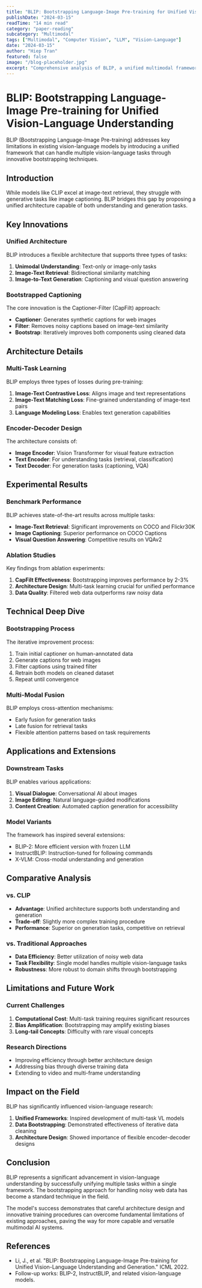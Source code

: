 ```yaml
---
title: "BLIP: Bootstrapping Language-Image Pre-training for Unified Vision-Language Understanding"
publishDate: "2024-03-15"
readTime: "14 min read"
category: "paper-reading"
subcategory: "Multimodal"
tags: ["Multimodal", "Computer Vision", "LLM", "Vision-Language"]
date: "2024-03-15"
author: "Hiep Tran"
featured: false
image: "/blog-placeholder.jpg"
excerpt: "Comprehensive analysis of BLIP, a unified multimodal framework that advances vision-language understanding through bootstrapped captioning and flexible architecture design."
---
```


# BLIP: Bootstrapping Language-Image Pre-training for Unified Vision-Language Understanding

BLIP (Bootstrapping Language-Image Pre-training) addresses key limitations in existing vision-language models by introducing a unified framework that can handle multiple vision-language tasks through innovative bootstrapping techniques.

## Introduction

While models like CLIP excel at image-text retrieval, they struggle with generative tasks like image captioning. BLIP bridges this gap by proposing a unified architecture capable of both understanding and generation tasks.

## Key Innovations

### Unified Architecture

BLIP introduces a flexible architecture that supports three types of tasks:

1. **Unimodal Understanding**: Text-only or image-only tasks
2. **Image-Text Retrieval**: Bidirectional similarity matching
3. **Image-to-Text Generation**: Captioning and visual question answering

### Bootstrapped Captioning

The core innovation is the Captioner-Filter (CapFilt) approach:

- **Captioner**: Generates synthetic captions for web images
- **Filter**: Removes noisy captions based on image-text similarity
- **Bootstrap**: Iteratively improves both components using cleaned data

## Architecture Details

### Multi-Task Learning

BLIP employs three types of losses during pre-training:

1. **Image-Text Contrastive Loss**: Aligns image and text representations
2. **Image-Text Matching Loss**: Fine-grained understanding of image-text pairs
3. **Language Modeling Loss**: Enables text generation capabilities

### Encoder-Decoder Design

The architecture consists of:

- **Image Encoder**: Vision Transformer for visual feature extraction
- **Text Encoder**: For understanding tasks (retrieval, classification)
- **Text Decoder**: For generation tasks (captioning, VQA)

## Experimental Results

### Benchmark Performance

BLIP achieves state-of-the-art results across multiple tasks:

- **Image-Text Retrieval**: Significant improvements on COCO and Flickr30K
- **Image Captioning**: Superior performance on COCO Captions
- **Visual Question Answering**: Competitive results on VQAv2

### Ablation Studies

Key findings from ablation experiments:

1. **CapFilt Effectiveness**: Bootstrapping improves performance by 2-3%
2. **Architecture Design**: Multi-task learning crucial for unified performance
3. **Data Quality**: Filtered web data outperforms raw noisy data

## Technical Deep Dive

### Bootstrapping Process

The iterative improvement process:

1. Train initial captioner on human-annotated data
2. Generate captions for web images
3. Filter captions using trained filter
4. Retrain both models on cleaned dataset
5. Repeat until convergence

### Multi-Modal Fusion

BLIP employs cross-attention mechanisms:

- Early fusion for generation tasks
- Late fusion for retrieval tasks
- Flexible attention patterns based on task requirements

## Applications and Extensions

### Downstream Tasks

BLIP enables various applications:

1. **Visual Dialogue**: Conversational AI about images
2. **Image Editing**: Natural language-guided modifications
3. **Content Creation**: Automated caption generation for accessibility

### Model Variants

The framework has inspired several extensions:

- BLIP-2: More efficient version with frozen LLM
- InstructBLIP: Instruction-tuned for following commands
- X-VLM: Cross-modal understanding and generation

## Comparative Analysis

### vs. CLIP

- **Advantage**: Unified architecture supports both understanding and generation
- **Trade-off**: Slightly more complex training procedure
- **Performance**: Superior on generation tasks, competitive on retrieval

### vs. Traditional Approaches

- **Data Efficiency**: Better utilization of noisy web data
- **Task Flexibility**: Single model handles multiple vision-language tasks
- **Robustness**: More robust to domain shifts through bootstrapping

## Limitations and Future Work

### Current Challenges

1. **Computational Cost**: Multi-task training requires significant resources
2. **Bias Amplification**: Bootstrapping may amplify existing biases
3. **Long-tail Concepts**: Difficulty with rare visual concepts

### Research Directions

- Improving efficiency through better architecture design
- Addressing bias through diverse training data
- Extending to video and multi-frame understanding

## Impact on the Field

BLIP has significantly influenced vision-language research:

1. **Unified Frameworks**: Inspired development of multi-task VL models
2. **Data Bootstrapping**: Demonstrated effectiveness of iterative data cleaning
3. **Architecture Design**: Showed importance of flexible encoder-decoder designs

## Conclusion

BLIP represents a significant advancement in vision-language understanding by successfully unifying multiple tasks within a single framework. The bootstrapping approach for handling noisy web data has become a standard technique in the field.

The model's success demonstrates that careful architecture design and innovative training procedures can overcome fundamental limitations of existing approaches, paving the way for more capable and versatile multimodal AI systems.

## References

- Li, J., et al. "BLIP: Bootstrapping Language-Image Pre-training for Unified Vision-Language Understanding and Generation." ICML 2022.
- Follow-up works: BLIP-2, InstructBLIP, and related vision-language models.
